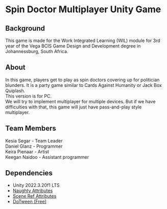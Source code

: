 # Spin Doctor Multiplayer Unity Game

## Background
This game is made for the Work Integrated Learning (WIL) module for 3rd year of the Vega BCIS Game Design and Development degree in Johannessburg, South Africa.

## About
In this game, players get to play as spin doctors covering up for politician blunders. It is a party game similar to Cards Against Humanity or Jack Box Quiplash.\
This version is for PC. \
We will try to implement multiplayer for multiple devices. But if we have difficulties with that, this game will just have pass-and-play style multiplayer.

## Team Members
Kesia Segar - Team Leader\
Daniel Glanz - Programmer\
Keira Pienaar - Artist\
Keegan Naidoo - Assistant programmer

## Dependencies
* Unity 2022.3.20f1 LTS
* [Naughty Attributes](https://github.com/dbrizov/NaughtyAttributes)
* [Scene Ref Attributes](https://github.com/KyleBanks/scene-ref-attribute)
* [DoTween (Free)](https://assetstore.unity.com/packages/tools/animation/dotween-hotween-v2-27676)
